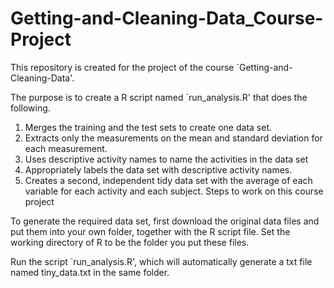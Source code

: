 # Getting-and-Cleaning-Data_Course-Project
This repository is created for the project of the course `Getting-and-Cleaning-Data'.

The purpose is to create a R script named `run_analysis.R' that does the following.

1. Merges the training and the test sets to create one data set.
2. Extracts only the measurements on the mean and standard deviation for each measurement.
3. Uses descriptive activity names to name the activities in the data set
4. Appropriately labels the data set with descriptive activity names.
5. Creates a second, independent tidy data set with the average of each variable for each activity and each subject.
Steps to work on this course project

To generate the required data set, first download the original data files and put them into your own folder, together with the R script file. Set the working directory of R to be the folder you put these files.

Run the script `run\_analysis.R', which will automatically generate a txt file named tiny_data.txt in the same folder.
